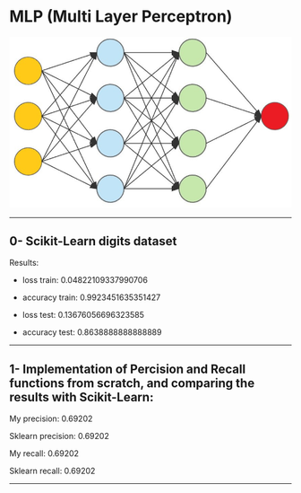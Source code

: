 # MLP (Multi Layer Perceptron)
![MLP](MLP.png)

---------------------------

## 0- Scikit-Learn digits dataset

Results:

- loss train: 0.04822109337990706
- accuracy train: 0.9923451635351427

- loss test: 0.13676056696323585
- accuracy test: 0.8638888888888889

------------------------------

## 1- Implementation of Percision and Recall functions from scratch, and comparing the results with Scikit-Learn:

My precision:  0.69202

Sklearn precision:  0.69202

My recall:  0.69202

Sklearn recall:  0.69202

-----------------------------
